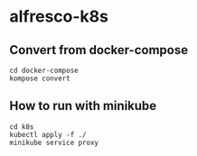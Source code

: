 # alfresco-k8s

## Convert from docker-compose

```
cd docker-compose
kompose convert
```

## How to run with minikube

```
cd k8s
kubectl apply -f ./
minikube service proxy
```
